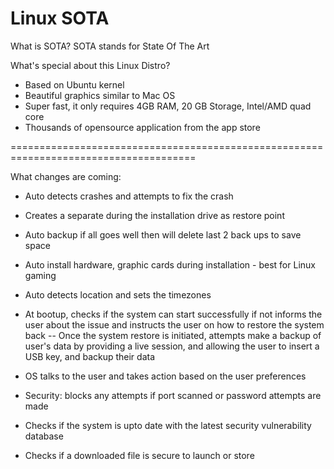 # Linux SOTA

What is SOTA?
SOTA stands for State Of The Art 

What's special about this Linux Distro?

- Based on Ubuntu kernel
- Beautiful graphics similar to Mac OS
- Super fast, it only requires 4GB RAM, 20 GB Storage, Intel/AMD quad core
- Thousands of opensource application from the app store

======================================================================================

What changes are coming: 

- Auto detects crashes and attempts to fix the crash
- Creates a separate during the installation drive as restore point
- Auto backup if all goes well then will delete last 2 back ups to save space
- Auto install hardware, graphic cards during installation - best for Linux gaming
- Auto detects location and sets the timezones
- At bootup, checks if the system can start successfully if not informs the user about the issue and instructs the user on how to restore the system back
  -- Once the system restore is initiated, attempts make a backup of user's data by providing a live session, and allowing the user to insert a USB key, and backup their data

- OS talks to the user and takes action based on the user preferences
- Security: blocks any attempts if port scanned or password attempts are made
- Checks if the system is upto date with the latest security vulnerability database
- Checks if a downloaded file is secure to launch or store

